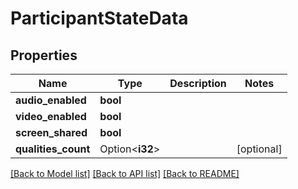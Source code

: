 # ParticipantStateData

## Properties

Name | Type | Description | Notes
------------ | ------------- | ------------- | -------------
**audio_enabled** | **bool** |  | 
**video_enabled** | **bool** |  | 
**screen_shared** | **bool** |  | 
**qualities_count** | Option<**i32**> |  | [optional]

[[Back to Model list]](../README.md#documentation-for-models) [[Back to API list]](../README.md#documentation-for-api-endpoints) [[Back to README]](../README.md)



